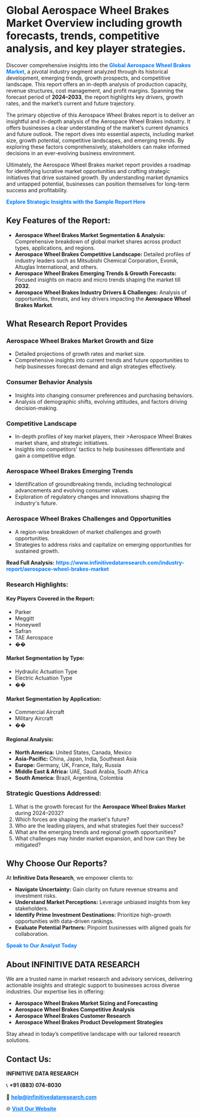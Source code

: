 <h1>Global Aerospace Wheel Brakes Market Overview including growth forecasts, trends, competitive analysis, and key player strategies.</h1>
<p>
Discover comprehensive insights into the 
<a href="https://www.infinitivedataresearch.com/industry-report/aerospace-wheel-brakes-market" rel="dofollow" style="color: #007BFF; text-decoration: none;"><strong>Global Aerospace Wheel Brakes Market</strong></a>, a pivotal industry segment analyzed through its historical development, emerging trends, growth prospects, and competitive landscape. This report offers an in-depth analysis of production capacity, revenue structures, cost management, and profit margins. Spanning the forecast period of <strong>2024–2033</strong>, the report highlights key drivers, growth rates, and the market’s current and future trajectory.
</p>
<p>
The primary objective of this Aerospace Wheel Brakes report is to deliver an insightful and in-depth analysis of the Aerospace Wheel Brakes industry. It offers businesses a clear understanding of the market's current dynamics and future outlook. The report dives into essential aspects, including market size, growth potential, competitive landscapes, and emerging trends. By exploring these factors comprehensively, stakeholders can make informed decisions in an ever-evolving business environment.
</p>
<p>
Ultimately, the Aerospace Wheel Brakes market report provides a roadmap for identifying lucrative market opportunities and crafting strategic initiatives that drive sustained growth. By understanding market dynamics and untapped potential, businesses can position themselves for long-term success and profitability.
</p>
<p>
<a href="https://www.infinitivedataresearch.com/request-sample/reportId=109588" style="color: #007BFF; text-decoration: none;"><strong>Explore Strategic Insights with the Sample Report Here</strong></a>
</p>

<h2>Key Features of the Report:</h2>
<ul>
<li><strong>Aerospace Wheel Brakes Market Segmentation & Analysis:</strong> Comprehensive breakdown of global market shares across product types, applications, and regions.</li>
<li><strong>Aerospace Wheel Brakes Competitive Landscape:</strong> Detailed profiles of industry leaders such as Mitsubishi Chemical Corporation, Evonik, Altuglas International, and others.</li>
<li><strong>Aerospace Wheel Brakes Emerging Trends & Growth Forecasts:</strong> Focused insights on macro and micro trends shaping the market till <strong>2032</strong>.</li>
<li><strong>Aerospace Wheel Brakes Industry Drivers & Challenges:</strong> Analysis of opportunities, threats, and key drivers impacting the <strong>Aerospace Wheel Brakes Market</strong>.</li>
</ul>

<h2>What Research Report Provides</h2>
<h3>Aerospace Wheel Brakes Market Growth and Size</h3>
<ul>
<li>Detailed projections of growth rates and market size.</li>
<li>Comprehensive insights into current trends and future opportunities to help businesses forecast demand and align strategies effectively.</li>
</ul>

<h3>Consumer Behavior Analysis</h3>
<ul>
<li>Insights into changing consumer preferences and purchasing behaviors.</li>
<li>Analysis of demographic shifts, evolving attitudes, and factors driving decision-making.</li>
</ul>

<h3>Competitive Landscape</h3>
<ul>
<li>In-depth profiles of key market players, their >Aerospace Wheel Brakes market share, and strategic initiatives.</li>
<li>Insights into competitors' tactics to help businesses differentiate and gain a competitive edge.</li>
</ul>

<h3>Aerospace Wheel Brakes Emerging Trends</h3>
<ul>
<li>Identification of groundbreaking trends, including technological advancements and evolving consumer values.</li>
<li>Exploration of regulatory changes and innovations shaping the industry's future.</li>
</ul>

<h3>Aerospace Wheel Brakes Challenges and Opportunities</h3>
<ul>
<li>A region-wise breakdown of market challenges and growth opportunities.</li>
<li>Strategies to address risks and capitalize on emerging opportunities for sustained growth.</li>
</ul>
<p><strong>Read Full Analysis:</strong> <a href="https://www.infinitivedataresearch.com/industry-report/aerospace-wheel-brakes-market" rel="dofollow" style="color: #007BFF; text-decoration: none;"><strong>https://www.infinitivedataresearch.com/industry-report/aerospace-wheel-brakes-market</strong></a></p>
<h3>Research Highlights:</h3>
<h4>Key Players Covered in the Report:</h4>
<ul><li>Parker</li><li>Meggitt</li><li>Honeywell</li><li>Safran</li><li>TAE Aerospace</li><li>��</li></ul>
<h4>Market Segmentation by Type:</h4>
<ul><li>Hydraulic Actuation Type</li><li>Electric Actuation Type</li><li>��</li></ul>
<h4>Market Segmentation by Application:</h4>
<ul><li>Commercial Aircraft</li><li>Military Aircraft</li><li>��</li></ul>

<h4>Regional Analysis:</h4>
<ul>
<li><strong>North America:</strong> United States, Canada, Mexico</li>
<li><strong>Asia-Pacific:</strong> China, Japan, India, Southeast Asia</li>
<li><strong>Europe:</strong> Germany, UK, France, Italy, Russia</li>
<li><strong>Middle East & Africa:</strong> UAE, Saudi Arabia, South Africa</li>
<li><strong>South America:</strong> Brazil, Argentina, Colombia</li>
</ul>

<h3>Strategic Questions Addressed:</h3>
<ol>
<li>What is the growth forecast for the <strong>Aerospace Wheel Brakes Market</strong> during 2024–2032?</li>
<li>Which forces are shaping the market's future?</li>
<li>Who are the leading players, and what strategies fuel their success?</li>
<li>What are the emerging trends and regional growth opportunities?</li>
<li>What challenges may hinder market expansion, and how can they be mitigated?</li>
</ol>

<h2>Why Choose Our Reports?</h2>
<p>At <strong>Infinitive Data Research</strong>, we empower clients to:</p>
<ul>
<li><strong>Navigate Uncertainty:</strong> Gain clarity on future revenue streams and investment risks.</li>
<li><strong>Understand Market Perceptions:</strong> Leverage unbiased insights from key stakeholders.</li>
<li><strong>Identify Prime Investment Destinations:</strong> Prioritize high-growth opportunities with data-driven rankings.</li>
<li><strong>Evaluate Potential Partners:</strong> Pinpoint businesses with aligned goals for collaboration.</li>
</ul>
<p><a href="https://www.infinitivedataresearch.com/industry-report/aerospace-wheel-brakes-market" rel="dofollow" style="color: #007BFF; text-decoration: none;"><strong>Speak to Our Analyst Today</strong></a></p>

<h2>About INFINITIVE DATA RESEARCH</h2>
<p>We are a trusted name in market research and advisory services, delivering actionable insights and strategic support to businesses across diverse industries. Our expertise lies in offering:</p>
<ul>
<li><strong>Aerospace Wheel Brakes Market Sizing and Forecasting</strong></li>
<li><strong>Aerospace Wheel Brakes Competitive Analysis</strong></li>
<li><strong>Aerospace Wheel Brakes Customer Research</strong></li>
<li><strong>Aerospace Wheel Brakes Product Development Strategies</strong></li>
</ul>
<p>Stay ahead in today’s competitive landscape with our tailored research solutions.</p>

<h2>Contact Us:</h2>
<p><strong>INFINITIVE DATA RESEARCH</strong></p>
<p>📞 <strong>+91 (883) 074-8030</strong></p>
<p>📧 <strong><a href="mailto:help@infinitivedataresearch.com" style="color: #007BFF;">help@infinitivedataresearch.com</a></strong></p>
<p>🌐 <strong><a href="https://www.infinitivedataresearch.com" rel="dofollow" style="color: #007BFF;">Visit Our Website</a></strong></p>